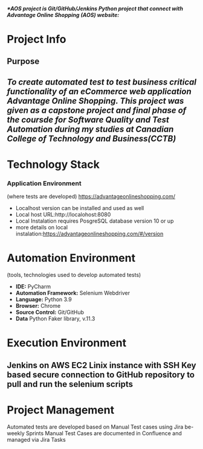 

####  _*AOS project is Git/GitHub/Jenkins Python project that connect with Advantage Online Shopping (AOS) website:_

#   Project Info

##  Purpose
_To create automated test to test business critical functionality of an eCommerce web application Advantage 
Online Shopping. 
This project was given as a capstone project and final phase of the coursde for Software Quality and Test 
Automation during my studies at Canadian College of Technology and Business(CCTB)_
------------------------------------------------------------------------------------------------
#   Technology Stack
### Application Environment
(where tests are developed) https://advantageonlineshopping.com/
- Localhost version can be installed and used as well
- Local host URL:http://localohost:8080
- Local Instalation requires PosgreSQL database version 10 or up
- more details on local instalation:https://advantageonlineshopping.com/#/version

#   Automation Environment
(tools, technologies used to develop automated tests)
- **IDE:** PyCharm
- **Automation Framework:** Selenium Webdriver
- **Language:** Python 3.9
- **Browser:** Chrome
- **Source Control:** Git/GitHub
- **Data** Python Faker library, v.11.3

#   Execution Environment
Jenkins on AWS EC2 Linix instance with SSH Key based secure connection to GitHub repository 
to pull and run the selenium scripts
-------------------------------------------------------------------------------------------------
#   Project Management
Automated tests are developed based on Manual Test cases using Jira be-weekly Sprints
Manual Test Cases are documented in Confluence and managed via Jira Tasks

